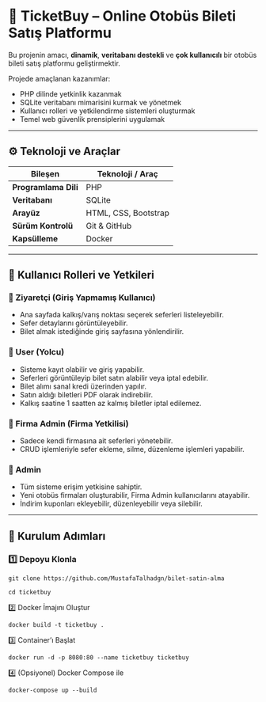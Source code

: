 # 🚌 TicketBuy – Online Otobüs Bileti Satış Platformu

Bu projenin amacı, **dinamik**, **veritabanı destekli** ve **çok kullanıcılı** bir otobüs bileti satış platformu geliştirmektir.

Projede amaçlanan kazanımlar:
- PHP dilinde yetkinlik kazanmak  
- SQLite veritabanı mimarisini kurmak ve yönetmek  
- Kullanıcı rolleri ve yetkilendirme sistemleri oluşturmak  
- Temel web güvenlik prensiplerini uygulamak  

---

## ⚙️ Teknoloji ve Araçlar

| Bileşen | Teknoloji / Araç |
|----------|------------------|
| **Programlama Dili** | PHP |
| **Veritabanı** | SQLite |
| **Arayüz** | HTML, CSS, Bootstrap |
| **Sürüm Kontrolü** | Git & GitHub |
| **Kapsülleme** | Docker |

---

## 👥 Kullanıcı Rolleri ve Yetkileri

### 🔸 Ziyaretçi (Giriş Yapmamış Kullanıcı)
- Ana sayfada kalkış/varış noktası seçerek seferleri listeleyebilir.  
- Sefer detaylarını görüntüleyebilir.  
- Bilet almak istediğinde giriş sayfasına yönlendirilir.  

### 🔸 User (Yolcu)
- Sisteme kayıt olabilir ve giriş yapabilir.  
- Seferleri görüntüleyip bilet satın alabilir veya iptal edebilir.  
- Bilet alımı sanal kredi üzerinden yapılır.  
- Satın aldığı biletleri PDF olarak indirebilir.  
- Kalkış saatine 1 saatten az kalmış biletler iptal edilemez.  

### 🔸 Firma Admin (Firma Yetkilisi)
- Sadece kendi firmasına ait seferleri yönetebilir.  
- CRUD işlemleriyle sefer ekleme, silme, düzenleme işlemleri yapabilir.  

### 🔸 Admin
- Tüm sisteme erişim yetkisine sahiptir.  
- Yeni otobüs firmaları oluşturabilir, Firma Admin kullanıcılarını atayabilir.  
- İndirim kuponları ekleyebilir, düzenleyebilir veya silebilir.  

---

## 🧩 Kurulum Adımları

### 1️⃣ Depoyu Klonla
```
git clone https://github.com/MustafaTalhadgn/bilet-satin-alma

cd ticketbuy

```

2️⃣ Docker İmajını Oluştur

```
docker build -t ticketbuy .

```

3️⃣ Container’ı Başlat

```
docker run -d -p 8080:80 --name ticketbuy ticketbuy
```

4️⃣ (Opsiyonel) Docker Compose ile
```
docker-compose up --build

```
